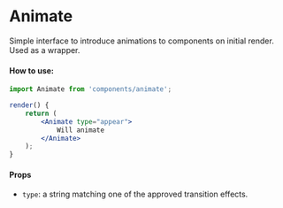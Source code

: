 Animate
=======

Simple interface to introduce animations to components on initial render. Used as a wrapper.

#### How to use:

```jsx
import Animate from 'components/animate';

render() {
	return (
		<Animate type="appear">
			Will animate
		</Animate>
	);
}
```

#### Props

* `type`: a string matching one of the approved transition effects.
